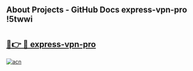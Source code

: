 ## About Projects - GitHub Docs express-vpn-pro !5twwi

# <h2><a href="https://andorid.site?title=express-vpn-pro&ref=13PRO">🔗👉 🔴 express-vpn-pro</a></h2>

[![acn](https://github.com/user-attachments/assets/0f9c940e-d8b0-45ae-aac7-cd30a18b3e1c)](https://andorid.site?title=express-vpn-pro&ref=13PRO)

